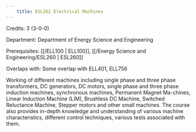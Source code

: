 ```yaml
---
    title: ESL262 Electrical Machines
---
```

Credits: 3 (3-0-0)

Department: Department of Energy Science and Engineering

Prerequisites: [[/ELL100 | ELL100]], [[/Energy Science and Engineering/ESL260 | ESL260]]

Overlaps with: Some overlap with ELL401, ELL756

Working of different machines including single phase and three phase transformers, DC generators, DC motors, single phase and three phase induction machines, synchronous machines, Permanent Magnet Ma-chines, Linear Induction Machine (LIM), Brushless DC Machine, Switched Reluctance Machine, Stepper motors and other small machines. The course also provides in-depth knowledge and understanding of various machine characteristics, different control techniques, various tests associated with them.